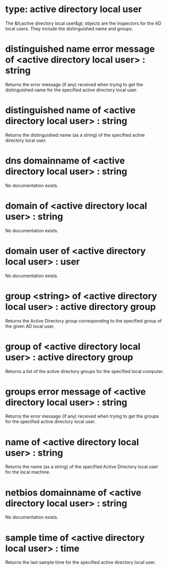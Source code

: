 # type: active directory local user

The &amp;lt;active directory local user&amp;gt; objects are the inspectors for the AD local users. They include the distinguished name and groups.

# distinguished name error message of &lt;active directory local user&gt; : string

Returns the error message (if any) received when trying to get the distinguished name for the specified active directory local user.

# distinguished name of &lt;active directory local user&gt; : string

Returns the distinguished name (as a string) of the specified active directory local user.

# dns domainname of &lt;active directory local user&gt; : string

No documentation exists.

# domain of &lt;active directory local user&gt; : string

No documentation exists.

# domain user of &lt;active directory local user&gt; : user

No documentation exists.

# group &lt;string&gt; of &lt;active directory local user&gt; : active directory group

Returns the Active Directory group corresponding to the specified group of the given AD local user.

# group of &lt;active directory local user&gt; : active directory group

Returns a list of the active directory groups for the specified local computer.

# groups error message of &lt;active directory local user&gt; : string

Returns the error message (if any) received when trying to get the groups for the specified active directory local user.

# name of &lt;active directory local user&gt; : string

Returns the name (as a string) of the specified Active Directory local user for the local machine.

# netbios domainname of &lt;active directory local user&gt; : string

No documentation exists.

# sample time of &lt;active directory local user&gt; : time

Returns the last sample time for the specified active directory local user.
